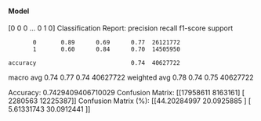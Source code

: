 #### Model
[0 0 0 ... 0 1 0]
Classification Report:
              precision    recall  f1-score   support

           0       0.89      0.69      0.77  26121772
           1       0.60      0.84      0.70  14505950

    accuracy                           0.74  40627722
   macro avg       0.74      0.77      0.74  40627722
weighted avg       0.78      0.74      0.75  40627722

Accuracy: 0.7429409406710029
Confusion Matrix:
[[17958611  8163161]
 [ 2280563 12225387]]
Confusion Matrix (%):
[[44.20284997 20.0925885 ]
 [ 5.61331743 30.0912441 ]]
